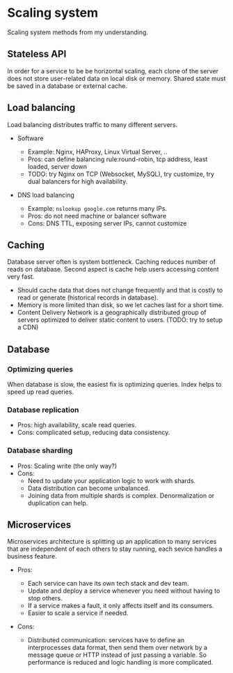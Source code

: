 # Scaling system

Scaling system methods from my understanding.

## Stateless API

In order for a service to be be horizontal scaling, each clone of
the server does not store user-related data on local disk or memory.
Shared state must be saved in a database or external cache.

## Load balancing

Load balancing distributes traffic to many different servers.

* Software

  * Example: Nginx, HAProxy, Linux Virtual Server, ..
  * Pros: can define balancing rule:round-robin, tcp address, least
    loaded, server down
  * TODO: try Nginx on TCP (Websocket, MySQL), try customize, try dual
    balancers for high availability.

* DNS load balancing

  * Example: `nslookup google.com` returns many IPs.
  * Pros: do not need machine or balancer software
  * Cons: DNS TTL, exposing server IPs, cannot customize

## Caching

Database server often is system bottleneck. Caching reduces number
of reads on database. Second aspect is cache help users accessing
content very fast.

* Should cache data that does not change frequently and that
  is costly to read or generate (historical records in database).
* Memory is more limited than disk, so we let caches last for
  a short time.
* Content Delivery Network is a geographically distributed group of
  servers optimized to deliver static content to users.
  (TODO: try to setup a CDN)

## Database

### Optimizing queries

When database is slow, the easiest fix is optimizing queries.
Index helps to speed up read queries.

### Database replication

* Pros: high availability, scale read queries.
* Cons: complicated setup, reducing data consistency.

### Database sharding

* Pros: Scaling write (the only way?)
* Cons:
  * Need to update your application logic to work with shards.
  * Data distribution can become unbalanced.
  * Joining data from multiple shards is complex. Denormalization
    or duplication can help.

## Microservices

Microservices architecture is splitting up an application to many
services that are independent of each others to stay running, each
sevice handles a business feature.

* Pros:
  * Each service can have its own tech stack and dev team.
  * Update and deploy a service whenever you need without having
    to stop others.
  * If a service makes a fault, it only affects itself and its
    consumers.
  * Easier to scale a service if needed.
  
* Cons:
  * Distributed communication: services have to define an
    interprocesses data format, then send them over network by
    a message queue or HTTP instead of just passing a variable.
    So performance is reduced and logic handling is more complicated.
